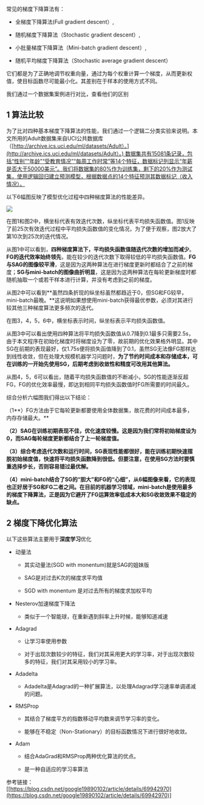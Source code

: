 常见的梯度下降算法有：

- 全梯度下降算法(Full gradient descent）,

- 随机梯度下降算法（Stochastic gradient descent）,

- 小批量梯度下降算法（Mini-batch gradient descent）,

- 随机平均梯度下降算法（Stochastic average gradient descent）

它们都是为了正确地调节权重向量，通过为每个权重计算一个梯度，从而更新权值，使目标函数尽可能最小化。其差别在于样本的使用方式不同。

我们通过一个数据集案例进行对比，查看他们的区别

## 1 算法比较

为了比对四种基本梯度下降算法的性能，我们通过一个逻辑二分类实验来说明。本文所用的Adult数据集来自UCI公共数据库（[http://archive.ics.uci.edu/ml/datasets/Adult）。](http://archive.ics.uci.edu/ml/datasets/Adult）。) 数据集共有15081条记录，包括“性别”“年龄”“受教育情况”“每周工作时常”等14个特征，数据标记列显示“年薪是否大于50000美元”。我们将数据集的80%作为训练集，剩下的20%作为测试集，使用逻辑回归建立预测模型，根据数据点的14个特征预测其数据标记（收入情况）。

以下6幅图反映了模型优化过程中四种梯度算法的性能差异。

![](https://gitee.com/hxc8/images1/raw/master/img/202407172144349.jpg)

在图1和图2中，横坐标代表有效迭代次数，纵坐标代表平均损失函数值。图1反映了前25次有效迭代过程中平均损失函数值的变化情况，为了便于观察，图2放大了第10次到25次的迭代情况。

从图1中可以看到，**四种梯度算法下，平均损失函数值随迭代次数的增加而减少**。**FG的迭代效率始终领先**，能在较少的迭代次数下取得较低的平均损失函数值。**FG与SAG的图像较平滑**，这是因为这两种算法在进行梯度更新时都结合了之前的梯度；**SG与mini-batch的图像曲折明显**，这是因为这两种算法在每轮更新梯度时都随机抽取一个或若干样本进行计算，并没有考虑到之前的梯度。

从图2中可以看到**虽然四条折现的纵坐标虽然都趋近于0，但SG和FG较早，mini-batch最晚。**这说明如果想使用mini-batch获得最优参数，必须对其进行较其他三种梯度算法更多频次的迭代。

在图3，4，5，6中，横坐标表示时间，纵坐标表示平均损失函数值。

从图3中可以看出使用四种算法将平均损失函数值从0.7降到0.1最多只需要2.5s，由于本文程序在初始化梯度时将梯度设为了零，故前期的优化效果格外明显。其中SG在前期的表现最好，仅1.75s便将损失函值降到了0.1，虽然SG无法像FG那样达到线性收敛，但在处理大规模机器学习问题时，**为了节约时间成本和存储成本，可在训练的一开始先使用SG，后期考虑到收敛性和精度可改用其他算法。**

从图4，5，6可以看出，随着平均损失函数值的不断减小，SG的性能逐渐反超FG，FG的优化效率最慢，即达到相同平均损失函数值时FG所需要的时间最久。

综合分析六幅图我们得出以下结论：

（1**）FG方法由于它每轮更新都要使用全体数据集，故花费的时间成本最多，内存存储最大。**

**（2）SAG在训练初期表现不佳，优化速度较慢。这是因为我们常将初始梯度设为0，而SAG每轮梯度更新都结合了上一轮梯度值。**

**（3）综合考虑迭代次数和运行时间，SG表现性能都很好，能在训练初期快速摆脱初始梯度值，快速将平均损失函数降到很低。但要注意，在使用SG方法时要慎重选择步长，否则容易错过最优解。**

**（4）mini-batch结合了SG的“胆大”和FG的“心细”，从6幅图像来看，它的表现也正好居于SG和FG二者之间。在目前的机器学习领域，mini-batch是使用最多的梯度下降算法，正是因为它避开了FG运算效率低成本大和SG收敛效果不稳定的缺点。**

## 2 梯度下降优化算法

以下这些算法主要用于**深度学习**优化

- 动量法

	- 其实动量法(SGD with monentum)就是SAG的姐妹版

	- SAG是对过去K次的梯度求平均值

	- SGD with monentum 是对过去所有的梯度求加权平均

- Nesterov加速梯度下降法

	- 类似于一个智能球，在重新遇到斜率上升时候，能够知道减速

- Adagrad

	- 让学习率使用参数

	- 对于出现次数较少的特征，我们对其采用更大的学习率，对于出现次数较多的特征，我们对其采用较小的学习率。

- Adadelta

	- Adadelta是Adagrad的一种扩展算法，以处理Adagrad学习速率单调递减的问题。

- RMSProp

	- 其结合了梯度平方的指数移动平均数来调节学习率的变化。

	- 能够在不稳定（Non-Stationary）的目标函数情况下进行很好地收敛。

- Adam

	- 结合AdaGrad和RMSProp两种优化算法的优点。

	- 是一种自适应的学习率算法

参考链接：[[https://blog.csdn.net/google19890102/article/details/69942970](https://blog.csdn.net/google19890102/article/details/69942970)]